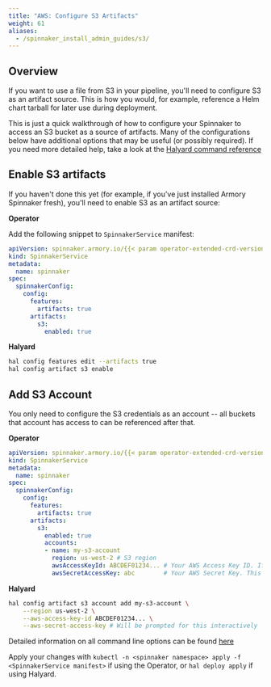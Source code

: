 ```yaml
---
title: "AWS: Configure S3 Artifacts"
weight: 61
aliases:
  - /spinnaker_install_admin_guides/s3/
---
```


## Overview

If you want to use a file from S3 in your pipeline,
you'll need to configure S3 as an artifact source.  This is how you would,
for example, reference a Helm chart tarball for later use during
deployment.

This is just a quick walkthrough of how to configure your Spinnaker to access
an S3 bucket as a source of artifacts.  Many of the configurations below have
additional options that may be useful (or possibly required).  If you need
more detailed help, take a look at the
[Halyard command reference](https://www.spinnaker.io/reference/halyard/commands/#hal-config-artifact-s3-account)

## Enable S3 artifacts

If you haven't done this yet (for example, if you've just installed Armory
Spinnaker fresh), you'll need to enable S3 as an artifact source:

**Operator**

Add the following snippet to `SpinnakerService` manifest:

```yaml
apiVersion: spinnaker.armory.io/{{< param operator-extended-crd-version >}}
kind: SpinnakerService
metadata:
  name: spinnaker
spec:
  spinnakerConfig:  
    config:
      features:
        artifacts: true
      artifacts:
        s3:
          enabled: true
```

**Halyard**

```bash
hal config features edit --artifacts true
hal config artifact s3 enable
```

## Add S3 Account

You only need to configure the S3 credentials as an account -- all buckets
that account has access to can be referenced after that.

**Operator**

```yaml
apiVersion: spinnaker.armory.io/{{< param operator-extended-crd-version >}}
kind: SpinnakerService
metadata:
  name: spinnaker
spec:
  spinnakerConfig:  
    config:
      features:
        artifacts: true
      artifacts:
        s3:
          enabled: true
          accounts:
          - name: my-s3-account
            region: us-west-2 # S3 region
            awsAccessKeyId: ABCDEF01234... # Your AWS Access Key ID. If not provided, Spinnaker will try to find AWS credentials as described at http://docs.aws.amazon.com/sdk-for-java/v1/developer-guide/credentials.html#credentials-default
            awsSecretAccessKey: abc        # Your AWS Secret Key. This field supports "encrypted" secret references (https://docs.armory.io/spinnaker-install-admin-guides/secrets/)
```

**Halyard**

```bash
hal config artifact s3 account add my-s3-account \
    --region us-west-2 \
    --aws-access-key-id ABCDEF01234... \
    --aws-secret-access-key # Will be prompted for this interactively
```

Detailed information on all command line options can be found [here](https://www.spinnaker.io/reference/halyard/commands/#hal-config-artifact-s3-account-add)

Apply your changes with `kubectl -n <spinnaker namespace> apply -f <SpinnakerService manifest>` if using the Operator, or `hal deploy apply` if using Halyard.
